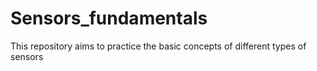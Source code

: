 # Sensors_fundamentals
This repository aims to practice the basic concepts of different types of sensors
